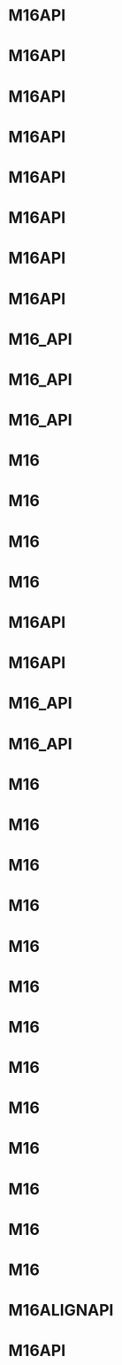 # M16API
# M16API
# M16API
# M16API
# M16API
# M16API
# M16API
# M16API
# M16_API
# M16_API
# M16_API
# M16
# M16
# M16
# M16
# M16API
# M16API
# M16_API
# M16_API
# M16
# M16
# M16
# M16
# M16
# M16
# M16
# M16
# M16
# M16
# M16
# M16
# M16
# M16ALIGNAPI
# M16API
